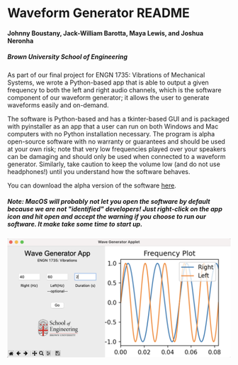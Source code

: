 <h1>Waveform Generator README</h1>
<h4>Johnny Boustany, Jack-William Barotta, Maya Lewis, and Joshua Neronha</h4>
<h5>Brown University School of Engineering</h5>

As part of our final project for ENGN 1735: Vibrations of Mechanical Systems, we wrote a Python-based app that is able to output a given frequency to both the left and right audio channels, which is the software component of our waveform generator; it allows the user to generate waveforms easily and on-demand.

The software is Python-based and has a tkinter-based GUI and is packaged with pyinstaller as an app that a user can run on both Windows and Mac computers with no Python installation necessary. The program is alpha open-source software with no warranty or guarantees and should be used at your own risk; note that very low frequencies played over your speakers can be damaging and should only be used when connected to a waveform generator. Similarly, take caution to keep the volume low (and do not use headphones!) until you understand how the software behaves.

You can download the alpha version of the software [here](https://github.com/joshuaneronha/wavegenerator/raw/main/dist.zip).

<h5>Note: MacOS will probably not let you open the software by default because we are not "identified" developers! Just right-click on the app icon and hit open and accept the warning if you choose to run our software. It make take some time to start up.</h5>

![A screenshot of the application in use on a mac](/docs/example.png)



